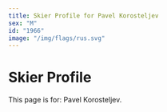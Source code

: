 ```yaml
---
title: Skier Profile for Pavel Korosteljev
sex: "M"
id: "1966"
image: "/img/flags/rus.svg" 
---
```


# Skier Profile

This page is for: Pavel Korosteljev.
    